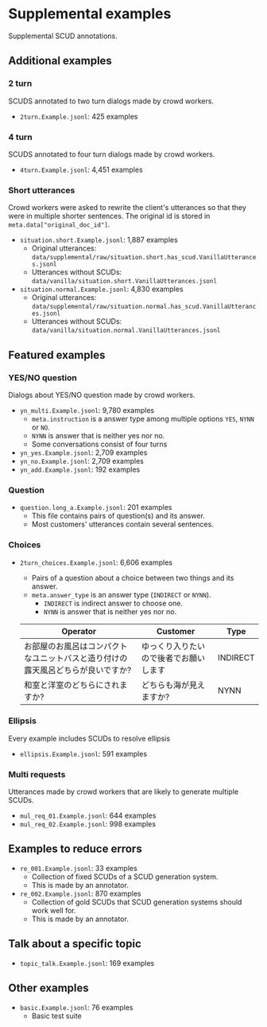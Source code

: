 
# Supplemental examples

Supplemental SCUD annotations.

## Additional examples

### 2 turn

SCUDS annotated to two turn dialogs made by crowd workers.

- ``2turn.Example.jsonl``: 425 examples

### 4 turn

SCUDS annotated to four turn dialogs made by crowd workers.

- ``4turn.Example.jsonl``: 4,451 examples

### Short utterances

Crowd workers were asked to rewrite the client's utterances so that they were in multiple shorter sentences.
The original id is stored in ``meta.data["original_doc_id"]``.

- ``situation.short.Example.jsonl``: 1,887 examples
    - Original utterances: ``data/supplemental/raw/situation.short.has_scud.VanillaUtterances.jsonl``
    - Utterances without SCUDs: ``data/vanilla/situation.short.VanillaUtterances.jsonl``
- ``situation.normal.Example.jsonl``: 4,830 examples
    - Original utterances: ``data/supplemental/raw/situation.normal.has_scud.VanillaUtterances.jsonl``
    - Utterances without SCUDs: ``data/vanilla/situation.normal.VanillaUtterances.jsonl``

## Featured examples

### YES/NO question

Dialogs about YES/NO question made by crowd workers.

- ``yn_multi.Example.jsonl``: 9,780 examples
    - ``meta.instruction`` is a answer type among multiple options ``YES``, ``NYNN`` or ``NO``.
    - ``NYNN`` is answer that is neither yes nor no.
    - Some conversations consist of four turns
- ``yn_yes.Example.jsonl``: 2,709 examples
- ``yn_no.Example.jsonl``: 2,709 examples
- ``yn_add.Example.jsonl``: 192 examples

### Question

- ``question.long_a.Example.jsonl``: 201 examples
    - This file contains pairs of question(s) and its answer.
    - Most customers' utterances contain several sentences.

### Choices

- ``2turn_choices.Example.jsonl``: 6,606 examples
    - Pairs of a question about a choice between two things and its answer.
    - ``meta.answer_type`` is an answer type (``INDIRECT`` or  ``NYNN``).
        - ``INDIRECT`` is indirect answer to choose one.
        - ``NYNN`` is answer that is neither yes nor no.

    | Operator | Customer | Type |
    | --- | --- | --- |
    | お部屋のお風呂はコンパクトなユニットバスと造り付けの露天風呂どちらが良いですか? | ゆっくり入りたいので後者でお願いします | INDIRECT |
    | 和室と洋室のどちらにされますか? | どちらも海が見えますか? | NYNN |

### Ellipsis

Every example includes SCUDs to resolve ellipsis

- ``ellipsis.Example.jsonl``: 591 examples

### Multi requests

Utterances made by crowd workers that are likely to generate multiple SCUDs.

- ``mul_req_01.Example.jsonl``: 644 examples
- ``mul_req_02.Example.jsonl``: 998 examples

## Examples to reduce errors

- ``re_001.Example.jsonl``: 33 examples
    - Collection of fixed SCUDs of a SCUD generation system.
    - This is made by an annotator.
- ``re_002.Example.jsonl``: 870 examples
    - Collection of gold SCUDs that SCUD generation systems should work well for.
    - This is made by an annotator.

## Talk about a specific topic

- ``topic_talk.Example.jsonl``: 169 examples

## Other examples

- ``basic.Example.jsonl``: 76 examples
    - Basic test suite
